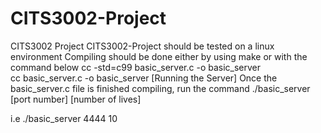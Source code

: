 # CITS3002-Project
CITS3002 Project
CITS3002-Project should be tested on a linux environment
Compiling should be done either by using make or with the command below
cc -std=c99 basic_server.c -o basic_server  
cc basic_server.c -o basic_server 
[Running the Server]
Once the basic_server.c file is finished compiling, run the command
./basic_server [port number] [number of lives]

i.e
./basic_server 4444 10
